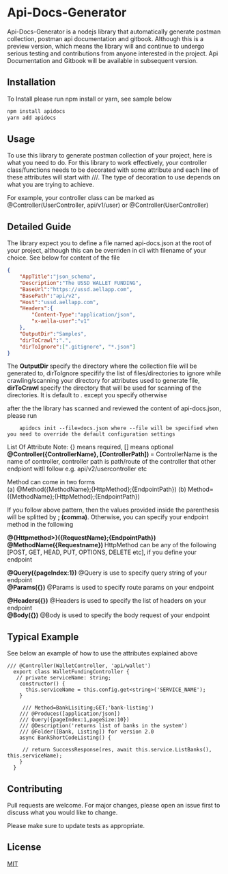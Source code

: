 # Api-Docs-Generator

Api-Docs-Generator is a nodejs library that automatically generate postman collection, postman api documentation and gitbook.
Although this is a preview version, which means the library will and continue to undergo serious testing and contributions from anyone interested in the project. Api Documentation and Gitbook will be available in subsequent version.

## Installation

To Install please run npm install or yarn, see sample below

```bash
npm install apidocs
yarn add apidocs
```

## Usage
To use this library to generate postman collection of your project, here is what you need to do.
For this library to work effectively, your controller class/functions needs to be decorated with some attribute and  each line of these attributes will start with ///.
The type of decoration to use depends on what you are trying to achieve.

For example, your controller class can be marked as @Controller(UserController, api/v1/user) or @Controller(UserController)


## Detailed Guide
The library expect you to define a file named api-docs.json at the root of your project, although this can be overriden in cli with filename of your choice. See below for content of the file

```apidocs.json
{
    "AppTitle":"json_schema",
    "Description":"The USSD WALLET FUNDING",
    "BaseUrl":"https://ussd.aellapp.com",
    "BasePath":"api/v2",
    "Host":"ussd.aellapp.com",
    "Headers":{
        "Content-Type":"application/json",
        "x-aella-user":"v1"
    },
    "OutputDir":"Samples",
    "dirToCrawl":".",
    "dirToIgnore":[".gitignore", "*.json"]
}
```
The <strong>OutputDir </strong> specify the directory where the collection file will be generated to,
dirToIgnore specifify the list of files/directories to ignore while crawling/scanning your directory for attributes used to generate file, <strong>
dirToCrawl </strong> specify the directory that will be used for scanning of the directories. It is default to . except you specify otherwise

after the the library has scanned and reviewed the content of api-docs.json, please run 
<br />
```cli  
    apidocs init --file=docs.json where --file will be specified when you need to override the default configuration settings
```

List Of Attribute
Note: {}  means required, [] means optional <br />
<strong>@Controller({ControllerName}, [ControllerPath]) </strong> = ControllerName is the name of controller, controller path is path/route of the controller that other endpiont witll follow e.g. api/v2/usercontroller etc

Method can come in two forms <br />
(a) @Method({MethodName};{HttpMethod};{EndpointPath})
(b) Method=({MethodName};{HttpMethod};{EndpointPath}) <br />

If you follow above pattern, then the values provided inside the parenthesis will be splitted by <strong>; (comma)</strong>. Otherwise, you can specify your endpoint method in the following <br />

<strong>@{Httpmethod>}({RequestName};{EndpointPath})
@MethodName({Requestname}) </strong>
HttpMethod can be any of the following [POST, GET, HEAD, PUT, OPTIONS, DELETE etc], if you define your endpoint <br />

<strong>@Query({pageIndex:1})</strong> @Query is use to specify query string of your endpoint <br />
<strong>@Params({})</strong> @Params is used to specify route params on your endpoint

<strong>@Headers({})</strong> @Headers is used to specify the list of headers on your endpoint<br />
<strong>@Body({})</strong> @Body is used to specify the body request of your endpoint

## Typical Example
See below an example of how to use the attributes explained above
```cli
/// @Controller(WalletController, 'api/wallet')
  export class WalletFundingController {
   // private serviceName: string;
    constructor() {
      this.serviceName = this.config.get<string>('SERVICE_NAME');
    }

     /// Method=BankLisiting;GET;'bank-listing')
    /// @Produces([application/json])
    /// Query({pageIndex:1,pageSize:10})
    /// @Description('returns list of banks in the system')
    /// @Folder([Bank, Listing]) for version 2.0
    async BankShortCodeListing() {
       
     // return SuccessResponse(res, await this.service.ListBanks(), this.serviceName);
    }
  }

```



## Contributing
Pull requests are welcome. For major changes, please open an issue first to discuss what you would like to change.

Please make sure to update tests as appropriate.

## License
[MIT](https://choosealicense.com/licenses/mit/)